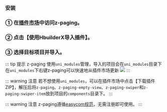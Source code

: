 ### 安装

### ① 在[插件市场](https://ext.dcloud.net.cn/plugin?id=3935)中访问z-paging。
### ② 点击【使用HbuilderX导入插件】。
### ③ 选择目标项目并导入。

::: tip 提示
z-paging 使用`uni_modules`管理，导入的项目会在`uni_modules`目录下<br>在`uni_modules`下右键z-paging可以快速地从插件市场更新
![](http://www.zxlee.cn/github/uni-z-paging/upgrade.png)
:::

::: warning 注意
若不想使用`uni_modules`，可以在插件市场中点击【下载插件ZIP】，解压后将`z-paging`、`z-paging-empty-view`、`z-paging-swiper`和`z-paging-swiper-item`放到项目的`components`目录下。
:::

::: warning 注意
z-paging遵循[easycom规范](https://uniapp.dcloud.io/component/README?id=easycom组件规范)，无需注册即可使用。
:::